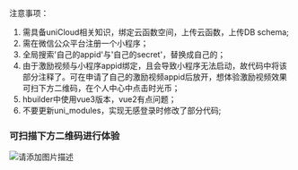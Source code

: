 注意事项：
1. 需具备uniCloud相关知识，绑定云函数空间，上传云函数，上传DB schema;
2. 需在微信公众平台注册一个小程序；
3. 全局搜索'自己的appid'与'自己的secret'，替换成自己的；
4. 由于激励视频与小程序appid绑定，且会导致小程序无法启动，故代码中将该部分注释了。可在申请了自己的激励视频appid后放开，想体验激励视频效果可扫下方二维码，在个人中心中点击时光币；
5. hbuilder中使用vue3版本，vue2有点问题；
6. 不要更新uni_modules，实现无感登录时修改了部分代码;

### 可扫描下方二维码进行体验
![请添加图片描述](https://img-blog.csdnimg.cn/38352d90b1a84320891851686d19c8f2.jpeg)
